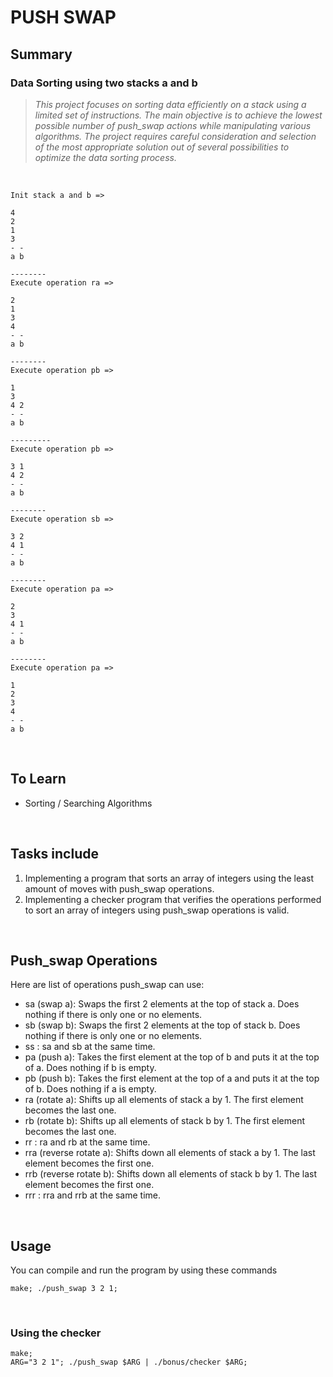 # PUSH SWAP

## Summary
### Data Sorting using two stacks a and b
> *This project focuses on sorting data efficiently on a stack using a limited set of instructions. The main objective is to achieve the lowest possible number of push_swap actions while manipulating various algorithms. The project requires careful consideration and selection of the most appropriate solution out of several possibilities to optimize the data sorting process.*

<br>

```console
Init stack a and b =>

4
2
1
3
- -
a b

--------
Execute operation ra =>

2
1
3
4
- -
a b

--------
Execute operation pb =>

1
3
4 2
- -
a b

---------
Execute operation pb =>

3 1
4 2
- -
a b

--------
Execute operation sb =>

3 2
4 1
- -
a b

--------
Execute operation pa =>

2
3 
4 1
- -
a b

--------
Execute operation pa =>

1
2
3 
4 
- -
a b
```

<br/>

## To Learn

- Sorting / Searching Algorithms

<br/>

## Tasks include

1. Implementing a program that sorts an array of integers using the least amount of moves with push_swap operations.
2. Implementing a checker program that verifies the operations performed to sort an array of integers using push_swap operations is valid.

<br/>

## Push_swap Operations

Here are list of operations push_swap can use:

- sa (swap a): Swaps the first 2 elements at the top of stack a. Does nothing if there is only one or no elements.
- sb (swap b): Swaps the first 2 elements at the top of stack b. Does nothing if there is only one or no elements.
- ss : sa and sb at the same time.
- pa (push a): Takes the first element at the top of b and puts it at the top of a. Does nothing if b is empty.
- pb (push b): Takes the first element at the top of a and puts it at the top of b. Does nothing if a is empty.
- ra (rotate a): Shifts up all elements of stack a by 1. The first element becomes the last one.
- rb (rotate b): Shifts up all elements of stack b by 1. The first element becomes the last one.
- rr : ra and rb at the same time.
- rra (reverse rotate a): Shifts down all elements of stack a by 1. The last element becomes the first one.
- rrb (reverse rotate b): Shifts down all elements of stack b by 1. The last element becomes the first one.
- rrr : rra and rrb at the same time.

<br/>

## Usage
You can compile and run the program by using these commands
```console
make; ./push_swap 3 2 1;
```

<br/>

### Using the checker
``` console
make;
ARG="3 2 1"; ./push_swap $ARG | ./bonus/checker $ARG;
```
